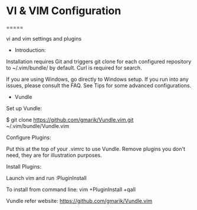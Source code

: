 # VI & VIM Configuration

=====

vi and vim settings and plugins

* Introduction:

Installation requires Git and triggers git clone for each configured repository to ~/.vim/bundle/ by default. Curl is required for search.

If you are using Windows, go directly to Windows setup. If you run into any issues, please consult the FAQ. See Tips for some advanced configurations.

* Vundle

Set up Vundle:

$ git clone https://github.com/gmarik/Vundle.vim.git ~/.vim/bundle/Vundle.vim

Configure Plugins:

Put this at the top of your .vimrc to use Vundle. Remove plugins you don't need, they are for illustration purposes.


Install Plugins:

Launch vim and run :PluginInstall

To install from command line: vim +PluginInstall +qall



Vundle refer website: https://github.com/gmarik/Vundle.vim
